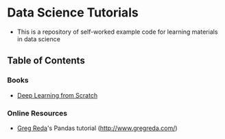 # Data Science Tutorials 
+ This is a repository of self-worked example code for learning materials in data science  

## Table of Contents  

### Books
+ [Deep Learning from Scratch]()

### Online Resources
+ [Greg Reda](http://www.gregreda.com/)'s Pandas tutorial (http://www.gregreda.com/)
